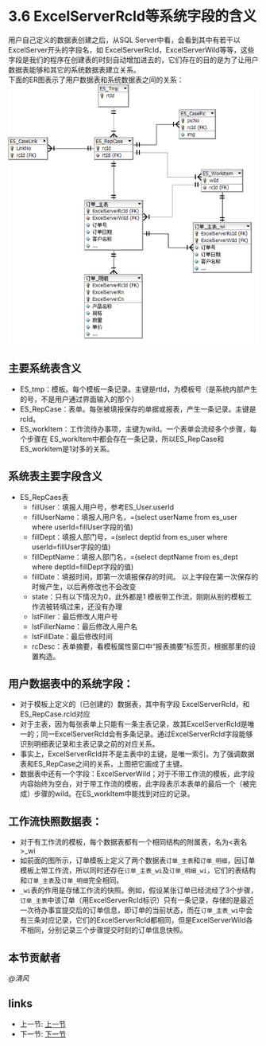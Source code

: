 # 3.6 ExcelServerRcId等系统字段的含义  
用户自己定义的数据表创建之后，从SQL Server中看，会看到其中有若干以ExcelServer开头的字段名，如 ExcelServerRcId，ExcelServerWiId等等，这些字段是我们的程序在创建表的时刻自动增加进去的，它们存在的目的是为了让用户数据表能够和其它的系统数据表建立关系。  
下面的ER图表示了用户数据表和系统数据表之间的关系：  
![](/images/3.6.png)
 
## 主要系统表含义
* ES_tmp：模板。每个模板一条记录。主键是rtId，为模板号（是系统内部产生的号，不是用户通过界面输入的那个） 
* ES_RepCase：表单。每张被填报保存的单据或报表，产生一条记录。主键是rcId。 
* ES_workItem：工作流待办事项，主键为wiId。一个表单会流经多个步骤，每个步骤在 ES_workItem中都会存在一条记录，所以ES_RepCase和ES_workitem是1对多的关系。

## 系统表主要字段含义
* ES_RepCaes表
	* fillUser：填报人用户号，参考ES_User.userId 
	* fillUserName：填报人用户名，=(select userName from es_user where userId=fillUser字段的值) 
	* fillDept：填报人部门号，=(select deptId from es_user where userId=fillUser字段的值) 
	* fillDeptName：填报人部门名，=(select deptName from es_dept where deptId=fillDept字段的值) 
	* fillDate：填报时间，即第一次填报保存的时间。 
以上字段在第一次保存的时候产生，以后再修改也不会改变  
	* state：只有以下情况为0，此外都是1
模板带工作流，刚刚从别的模板工作流被转填过来，还没有办理  
	* lstFiller：最后修改人用户号 
	* lstFillerName：最后修改人用户名 
	* lstFillDate：最后修改时间 
	* rcDesc：表单摘要，看模板属性窗口中“报表摘要”标签页，根据那里的设置构造。
	 
## 用户数据表中的系统字段：
 * 对于模板上定义的（已创建的）数据表，其中有字段 ExcelServerRcId，和ES_RepCase.rcId对应
 * 对于主表，因为每张表单上只能有一条主表记录，故其ExcelServerRcId是唯一的；同一ExcelServerRcId会有多条记录。通过ExcelServerRcId字段能够识别明细表记录和主表记录之前的对应关系。
 * 事实上，ExcelServerRcId并不是主表中的主键，是唯一索引。为了强调数据表和ES_RepCase之间的关系，上图把它画成了主键。
 * 数据表中还有一个字段：ExcelServerWiId；对于不带工作流的模板，此字段内容始终为空白，对于带工作流的模板，此字段表示本表单的最后一个（被完成）步骤的wiId。在ES_workItem中能找到对应的记录。

## 工作流快照数据表：
 * 对于有工作流的模板，每个数据表都有一个相同结构的附属表，名为<表名>_wi
 * 如前面的图所示，订单模板上定义了两个数据表`订单_主表`和`订单_明细`，因订单模板上带工作流，所以同时还存在`订单_主表_wi`及`订单_明细_wi`，它们的表结构和`订单_主表`及`订单_明细`完全相同。
 * `_wi`表的作用是存储工作流的快照。例如，假设某张订单已经流经了3个步骤，`订单_主表`中该订单（用ExcelServerRcId标识）只有一条记录，存储的是最近一次待办事宜提交后的订单信息，即订单的当前状态，而在`订单_主表_wi`中会有三条对应记录，它们的ExcelServerRcId都相同，但是ExcelServerWiId各不相同，分别记录三个步骤提交时刻的订单信息快照。

## 本节贡献者
*@清风*

## links
  * 上一节: [上一节](<03.5.md>)
  * 下一节: [下一节](<03.7.md>)
